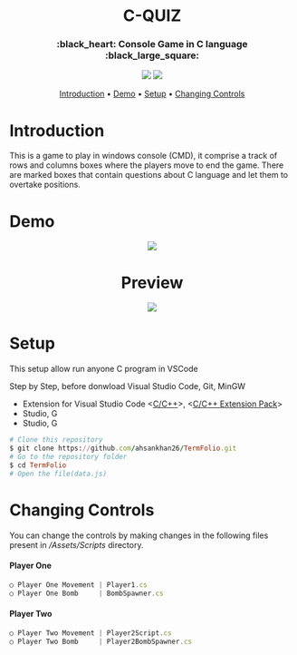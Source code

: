 <h1 id="title" align="center">C-QUIZ</h1>

<h3 align="center"> :black_heart:  Console Game in C language :black_large_square: </h3>

<p align="center">
  <a href="#title"><img src="https://forthebadge.com/images/badges/made-with-c.svg"></a>
  <a href="#title"><img src="https://forthebadge.com/images/badges/makes-people-smile.svg"></a>
</p>


<p align="center">
  <a href="#introduction">Introduction</a> •
  <a href="#demo">Demo</a> •
  <a href="#setup">Setup</a> •
  <a href="#changingControls">Changing Controls</a>
</p>

<h1 id="introduction">Introduction</h1>
This is a game to play in  windows console (CMD), it comprise a track of rows and columns boxes where the players move to end the game. 
There are marked boxes that contain questions about C language and let them to overtake positions. 


<h1 id="demo">Demo</h1>
<p align="center">
  <img src="https://user-images.githubusercontent.com/99779642/202041387-160088bb-1175-400f-bc55-8988f6b4642c.gif" style="max-width:100%;width:auto;height:auto;">
</p>
<h1  align="center">Preview</h1>
<p align="center">
  <a href="/"><img src="https://forthebadge.com/images/badges/check-it-out.svg"></a>
</p>

<h1 id="setup">Setup</h1>
This setup allow run anyone C program in VSCode

Step by Step, before donwload Visual Studio Code, Git, MinGW

* Extension for Visual Studio Code <<a href="https://marketplace.visualstudio.com/items?itemName=ms-vscode.cpptools">C/C++</a>>, <<a href="https://marketplace.visualstudio.com/items?itemName=ms-vscode.cpptools-extension-pack">C/C++ Extension Pack</a>>
* Studio, G
* Studio, G

```ruby
# Clone this repository
$ git clone https://github.com/ahsankhan26/TermFolio.git
# Go to the repository folder
$ cd TermFolio
# Open the file(data.js)
```



<h1 id="changingControls">Changing Controls</h1>
You can change the controls by making changes in the following files present in <i>/Assets/Scripts</i> directory.

<h4>Player One</h4>

```javascript
○ Player One Movement | Player1.cs
○ Player One Bomb     | BombSpawner.cs
```
<h4>Player Two</h4>

```javascript
○ Player Two Movement | Player2Script.cs
○ Player Two Bomb     | Player2BombSpawner.cs
```

